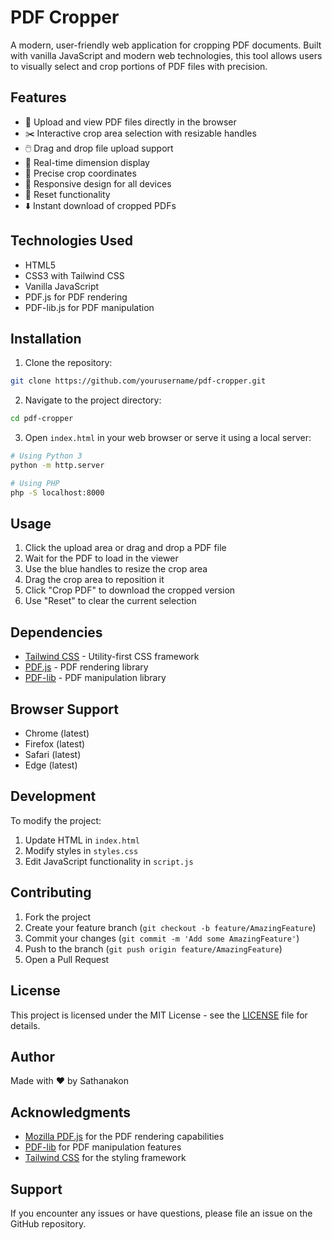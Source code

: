 # PDF Cropper

A modern, user-friendly web application for cropping PDF documents. Built with vanilla JavaScript and modern web technologies, this tool allows users to visually select and crop portions of PDF files with precision.


## Features

- 📄 Upload and view PDF files directly in the browser
- ✂️ Interactive crop area selection with resizable handles
- 🖱️ Drag and drop file upload support
- 📏 Real-time dimension display
- 🎯 Precise crop coordinates
- 📱 Responsive design for all devices
- 🔄 Reset functionality
- ⬇️ Instant download of cropped PDFs

## Technologies Used

- HTML5
- CSS3 with Tailwind CSS
- Vanilla JavaScript
- PDF.js for PDF rendering
- PDF-lib.js for PDF manipulation

## Installation

1. Clone the repository:
```bash
git clone https://github.com/yourusername/pdf-cropper.git
```

2. Navigate to the project directory:
```bash
cd pdf-cropper
```

3. Open `index.html` in your web browser or serve it using a local server:
```bash
# Using Python 3
python -m http.server

# Using PHP
php -S localhost:8000
```

## Usage

1. Click the upload area or drag and drop a PDF file
2. Wait for the PDF to load in the viewer
3. Use the blue handles to resize the crop area
4. Drag the crop area to reposition it
5. Click "Crop PDF" to download the cropped version
6. Use "Reset" to clear the current selection

## Dependencies

- [Tailwind CSS](https://tailwindcss.com/) - Utility-first CSS framework
- [PDF.js](https://mozilla.github.io/pdf.js/) - PDF rendering library
- [PDF-lib](https://pdf-lib.js.org/) - PDF manipulation library

## Browser Support

- Chrome (latest)
- Firefox (latest)
- Safari (latest)
- Edge (latest)

## Development

To modify the project:

1. Update HTML in `index.html`
2. Modify styles in `styles.css`
3. Edit JavaScript functionality in `script.js`

## Contributing

1. Fork the project
2. Create your feature branch (`git checkout -b feature/AmazingFeature`)
3. Commit your changes (`git commit -m 'Add some AmazingFeature'`)
4. Push to the branch (`git push origin feature/AmazingFeature`)
5. Open a Pull Request

## License

This project is licensed under the MIT License - see the [LICENSE](LICENSE) file for details.

## Author

Made with ❤️ by Sathanakon

## Acknowledgments

- [Mozilla PDF.js](https://mozilla.github.io/pdf.js/) for the PDF rendering capabilities
- [PDF-lib](https://pdf-lib.js.org/) for PDF manipulation features
- [Tailwind CSS](https://tailwindcss.com/) for the styling framework

## Support

If you encounter any issues or have questions, please file an issue on the GitHub repository.
